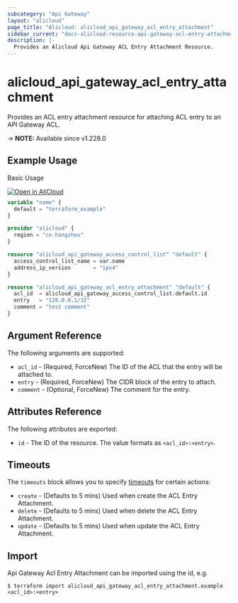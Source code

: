 ```yaml
---
subcategory: "Api Gateway"
layout: "alicloud"
page_title: "Alicloud: alicloud_api_gateway_acl_entry_attachment"
sidebar_current: "docs-alicloud-resource-api-gateway-acl-entry-attachment"
description: |-
  Provides an Alicloud Api Gateway ACL Entry Attachment Resource.
---
```


# alicloud_api_gateway_acl_entry_attachment

Provides an ACL entry attachment resource for attaching ACL entry to an API Gateway ACL.

-> **NOTE:** Available since v1.228.0

## Example Usage

Basic Usage

<div style="display: block;margin-bottom: 40px;"><div class="oics-button" style="float: right;position: absolute;margin-bottom: 10px;">
  <a href="https://api.aliyun.com/terraform?resource=alicloud_api_gateway_acl_entry_attachment&exampleId=1074de5a-be86-d460-3a14-c5132521f7c9d5c300ff&activeTab=example&spm=docs.r.api_gateway_acl_entry_attachment.0.1074de5abe&intl_lang=EN_US" target="_blank">
    <img alt="Open in AliCloud" src="https://img.alicdn.com/imgextra/i1/O1CN01hjjqXv1uYUlY56FyX_!!6000000006049-55-tps-254-36.svg" style="max-height: 44px; max-width: 100%;">
  </a>
</div></div>

```terraform
variable "name" {
  default = "terraform_example"
}

provider "alicloud" {
  region = "cn-hangzhou"
}

resource "alicloud_api_gateway_access_control_list" "default" {
  access_control_list_name = var.name
  address_ip_version       = "ipv4"
}

resource "alicloud_api_gateway_acl_entry_attachment" "default" {
  acl_id  = alicloud_api_gateway_access_control_list.default.id
  entry   = "128.0.0.1/32"
  comment = "test comment"
}
```

## Argument Reference

The following arguments are supported:
* `acl_id` - (Required, ForceNew) The ID of the ACL that the entry will be attached to.
* `entry` - (Required, ForceNew) The CIDR block of the entry to attach. 
* `comment` - (Optional, ForceNew) The comment for the entry.

## Attributes Reference

The following attributes are exported:
* `id` - The ID of the resource. The value formats as `<acl_id>:<entry>`.

## Timeouts

The `timeouts` block allows you to specify [timeouts](https://developer.hashicorp.com/terraform/language/resources/syntax#operation-timeouts) for certain actions:
* `create` - (Defaults to 5 mins) Used when create the ACL Entry Attachment.
* `delete` - (Defaults to 5 mins) Used when delete the ACL Entry Attachment.
* `update` - (Defaults to 5 mins) Used when update the ACL Entry Attachment.

## Import

Api Gateway Acl Entry Attachment can be imported using the id, e.g.

```shell
$ terraform import alicloud_api_gateway_acl_entry_attachment.example <acl_id>:<entry>
```